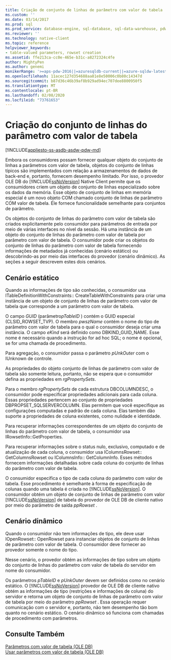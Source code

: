 ```yaml
---
title: Criação de conjunto de linhas de parâmetro com valor de tabela | Microsoft Docs
ms.custom: ''
ms.date: 03/14/2017
ms.prod: sql
ms.prod_service: database-engine, sql-database, sql-data-warehouse, pdw
ms.reviewer: ''
ms.technology: native-client
ms.topic: reference
helpviewer_keywords:
- table-valued parameters, rowset creation
ms.assetid: ffe213ca-cc0e-465e-b31c-a8272324c4fe
author: MightyPen
ms.author: genemi
monikerRange: '>=aps-pdw-2016||=azuresqldb-current||=azure-sqldw-latest||>=sql-server-2016||=sqlallproducts-allversions||>=sql-server-linux-2017||=azuresqldb-mi-current'
ms.openlocfilehash: 11acec127d354688aa81e8e50006c0b80c14347d
ms.sourcegitcommit: b87d36c46b39af8b929ad94ec707dee8800950f5
ms.translationtype: MT
ms.contentlocale: pt-BR
ms.lasthandoff: 02/08/2020
ms.locfileid: "73761653"
---
```

# <a name="table-valued-parameter-rowset-creation"></a>Criação do conjunto de linhas do parâmetro com valor de tabela
[!INCLUDE[appliesto-ss-asdb-asdw-pdw-md](../../includes/appliesto-ss-asdb-asdw-pdw-md.md)]

  Embora os consumidores possam fornecer qualquer objeto do conjunto de linhas a parâmetros com valor de tabela, objetos do conjunto de linhas típicos são implementados com relação a armazenamentos de dados de back-end e, portanto, fornecem desempenho limitado. Por isso, o provedor OLE DB do [!INCLUDE[ssNoVersion](../../includes/ssnoversion-md.md)] Native Client permite que os consumidores criem um objeto de conjunto de linhas especializado sobre os dados da memória. Esse objeto de conjunto de linhas em memória especial é um novo objeto COM chamado conjunto de linhas de parâmetro COM valor de tabela. Ele fornece funcionalidade semelhante para conjuntos de parâmetro.  
  
 Os objetos do conjunto de linhas do parâmetro com valor de tabela são criados explicitamente pelo consumidor para parâmetros de entrada por meio de várias interfaces no nível da sessão. Há uma instância de um objeto do conjunto de linhas do parâmetro com valor de tabela por parâmetro com valor de tabela. O consumidor pode criar os objetos do conjunto de linhas do parâmetro com valor de tabela fornecendo informações de metadados já conhecidas (cenário estático) ou descobrindo-as por meio das interfaces do provedor (cenário dinâmico). As seções a seguir descrevem estes dois cenários.  
  
## <a name="static-scenario"></a>Cenário estático  
 Quando as informações de tipo são conhecidas, o consumidor usa ITableDefinitionWithConstraints:: CreateTableWithConstraints para criar uma instância de um objeto de conjunto de linhas de parâmetro com valor de tabela que corresponde a um parâmetro com valor de tabela.  
  
 O campo *GUID* (parâmetro*pTableID* ) contém o GUID especial (CLSID_ROWSET_TVP). O membro *pwszName* contém o nome do tipo de parâmetro com valor de tabela para o qual o consumidor deseja criar uma instância. O campo *eKind* será definido como DBKIND_GUID_NAME. Esse nome é necessário quando a instrução for ad hoc SQL; o nome é opcional, se for uma chamada de procedimento.  
  
 Para agregação, o consumidor passa o parâmetro *pUnkOuter* com o IUnknown de controle.  
  
 As propriedades do objeto conjunto de linhas de parâmetro com valor de tabela são somente leitura, portanto, não se espera que o consumidor defina as propriedades em *rgPropertySets*.  
  
 Para o membro *rgPropertySets* de cada estrutura DBCOLUMNDESC, o consumidor pode especificar propriedades adicionais para cada coluna. Essas propriedades pertencem ao conjunto de propriedades DBPROPSET_SQLSERVERCOLUMN. Elas permitem que você especifique as configurações computadas e padrão de cada coluna. Elas também dão suporte a propriedades de coluna existentes, como nulidade e identidade.  
  
 Para recuperar informações correspondentes de um objeto do conjunto de linhas do parâmetro com valor de tabela, o consumidor usa IRowsetInfo::GetProperties.  
  
 Para recuperar informações sobre o status nulo, exclusivo, computado e de atualização de cada coluna, o consumidor usa IColumnsRowset:: GetColumnsRowset ou IColumnsInfo:: GetColumnInfo. Esses métodos fornecem informações detalhadas sobre cada coluna do conjunto de linhas do parâmetro com valor de tabela.  
  
 O consumidor especifica o tipo de cada coluna do parâmetro com valor de tabela. Esse procedimento é semelhante à forma de especificação de colunas quando uma tabela é criada no [!INCLUDE[ssNoVersion](../../includes/ssnoversion-md.md)]. O consumidor obtém um objeto de conjunto de linhas de parâmetro com valor [!INCLUDE[ssNoVersion](../../includes/ssnoversion-md.md)] de tabela do provedor de OLE DB de cliente nativo por meio do parâmetro de saída *ppRowset* .  
  
## <a name="dynamic-scenario"></a>Cenário dinâmico  
 Quando o consumidor não tem informações de tipo, ele deve usar IOpenRowset:: OpenRowset para instanciar objetos de conjunto de linhas de parâmetro com valor de tabela. O consumidor deve fornecer ao provedor somente o nome do tipo.  
  
 Nesse cenário, o provedor obtém as informações de tipo sobre um objeto do conjunto de linhas do parâmetro com valor de tabela do servidor em nome do consumidor.  
  
 Os parâmetros *pTableID* e *pUnkOuter* devem ser definidos como no cenário estático. O [!INCLUDE[ssNoVersion](../../includes/ssnoversion-md.md)] provedor de OLE DB de cliente nativo obtém as informações de tipo (restrições e informações de coluna) do servidor e retorna um objeto de conjunto de linhas de parâmetro com valor de tabela por meio do parâmetro *ppRowset* . Essa operação requer comunicação com o servidor e, portanto, não tem desempenho tão bom quanto no cenário estático. O cenário dinâmico só funciona com chamadas de procedimento com parâmetros.  
  
## <a name="see-also"></a>Consulte Também  
 [Parâmetros com valor de tabela &#40;OLE DB&#41;](../../relational-databases/native-client-ole-db-table-valued-parameters/table-valued-parameters-ole-db.md)   
 [Usar parâmetros com valor de tabela &#40;OLE DB&#41;](../../relational-databases/native-client-ole-db-how-to/use-table-valued-parameters-ole-db.md)  
  
  
